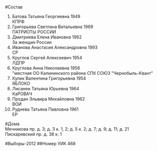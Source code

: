 #Состав
1. Батова Татьяна Георгиевна 1949   
    КПРФ
2. Григорьева Светлана Витальевна 1969   
    ПАТРИОТЫ РОССИИ
3. Дмитриева Елена Ивановна 1962   
    За женщин России
4. Иванова Анастасия Александровна 1993   
    СР
5. Круглов Сергей Алексеевич 1954   
    ЛДПР
6. Круглова Анна Николаевна 1956   
    "местная ОО Калининского района СПб СОЮЗ "Чернобыль-Квант"
7. Кулик Валентина Григорьевна 1954   
    ЯБЛОКО
8. Лисанеи Татьяна Юрьевна 1964   
    КаРОВАЧ
9. Продан Эльвира Михайловна 1962   
    ВОИ
10. Руднева Татьяна Павловна 1961   
    ЕР

#Дома  
Мечникова пр. д. 3; д. 3 к. 1, 2; д. 5 к. 2; д. 7; д. 9; д. 11; д. 21 Пискаревский пр. д. 38 к. 1

#Выборы-2012
##Номер УИК
468
